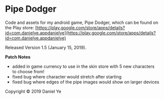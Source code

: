 # Pipe Dodger
Code and assets for my android game, Pipe Dodger, which can be found on the Play store: [https://play.google.com/store/apps/details?id=com.danielye.appdanielye](https://play.google.com/store/apps/details?id=com.danielye.appdanielye)

Released Version 1.5 (January 15, 2019).

**Patch Notes**
- added in game currency to use in the skin store with 5 new characters to choose from!
- fixed bug where character would stretch after starting
- fixed bug where edges of the pipe images would show on larger devices

Copyright © 2019 Daniel Ye
